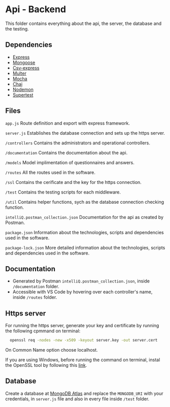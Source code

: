 
# Api - Backend

This folder contains everything about the api, the server, the database and the testing.




## Dependencies

 - [Express](https://expressjs.com/)
 - [Mongoose](https://mongoosejs.com/)
 - [Csv-express](https://www.npmjs.com/package/csv-express)
 - [Multer](https://www.npmjs.com/package/multer)
 - [Mocha](https://mochajs.org/)
 - [Chai](https://www.chaijs.com/)
 - [Nodemon](https://www.npmjs.com/package/nodemon)
 - [Supertest](https://www.npmjs.com/package/supertest)



## Files

`app.js`
Route definition and export with express framework.

`server.js`
Establishes the database connection and sets up the https server.

`/controllers`
Contains the administrators and operational controllers.

`/documentation`
Contains the documentation about the api.

`/models`
Model implimentation of questionnaires and answers.

`/routes`
All the routes used in the software.

`/ssl`
Contains the cerificate and the key for the https connection.

`/test`
Contains the testing scripts for each middleware.

`/util`
Contains helper functions, sych as the database connection checking function.

`intelliQ.postman_collection.json`
Documentation for the api as created by Postman.

`package.json`
Information about the technologies, scripts and dependencies used in the software.

`package-lock.json`
More detailed information about the technologies, scripts and dependencies used in the software.

## Documentation

- Generated by Postman `intelliQ.postman_collection.json`, inside `/documentation` folder.
- Accessible with VS Code by hovering over each controller's name, inside `/routes` folder.


## Https server
For running the https server, generate your key and certificate by running the following cpmmand on terminal:

```bash
  openssl req -nodes -new -x509 -keyout server.key -out server.cert
```

On Common Name option choose localhost.

If you are using Windows, before running the command on terminal, instal the OpenSSL tool by following this [link](https://slproweb.com/products/Win32OpenSSL.html).

## Database
Create a database at [MongoDB Atlas](https://www.mongodb.com/cloud/atlas/register) and replace the `MONGODB_URI` with your credentials, in `server.js` file and also in every file inside `/test` folder.
